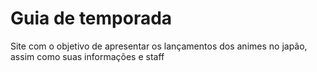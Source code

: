 # Guia de temporada



Site com o objetivo de apresentar os lançamentos dos animes no japão, assim como suas informações e staff
